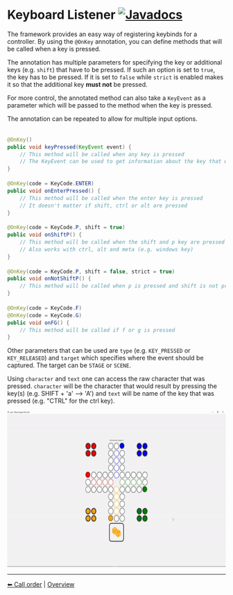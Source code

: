 # Keyboard Listener [![Javadocs](https://javadoc.io/badge2/org.fulib/fulibFx/Javadocs.svg?color=green)](https://javadoc.io/doc/org.fulib/fulibFx/latest/org/fulib/fx/annotation/event/OnKey.html)

The framework provides an easy way of registering keybinds for a controller. By using the `@OnKey` annotation, you can
define methods that will be called when a key is pressed.

The annotation has multiple parameters for specifying the key or additional keys (e.g. `shift`) that have to be pressed.
If such an option is set to `true`, the key has to be pressed. If it is set to `false` while `strict` is enabled makes it so that the additional key **must not** be pressed.

For more control, the annotated method can also take a `KeyEvent` as a parameter which will be passed to the method when
the key is pressed.

The annotation can be repeated to allow for multiple input options.

```java

@OnKey()
public void keyPressed(KeyEvent event) {
    // This method will be called when any key is pressed
    // The KeyEvent can be used to get information about the key that was pressed
}

@OnKey(code = KeyCode.ENTER)
public void onEnterPressed() {
    // This method will be called when the enter key is pressed
    // It doesn't matter if shift, ctrl or alt are pressed
}

@OnKey(code = KeyCode.P, shift = true)
public void onShiftP() {
    // This method will be called when the shift and p key are pressed
    // Also works with ctrl, alt and meta (e.g. windows key)
}

@OnKey(code = KeyCode.P, shift = false, strict = true)
public void onNotShiftP() {
    // This method will be called when p is pressed and shift is not pressed
}

@OnKey(code = KeyCode.F)
@OnKey(code = KeyCode.G)
public void onFG() {
    // This method will be called if f or g is pressed
}
```

Other parameters that can be used are `type` (e.g. `KEY_PRESSED` or `KEY_RELEASED`) and `target` which specifies where the event should be
captured. The target can be `STAGE` or `SCENE`.

Using `character` and `text` one can access the raw character that was pressed. `character` will be the character that
would result by pressing the key(s) (e.g. SHIFT + 'a' --> 'A') and `text` will be name of the key that was pressed (e.g. "CTRL" for the ctrl key).

<img width="640" height="360" src="../assets/key-event.gif" alt="Rolling a dice">

---

[⬅ Call order](9-call-order.md) | [Overview](README.md)
